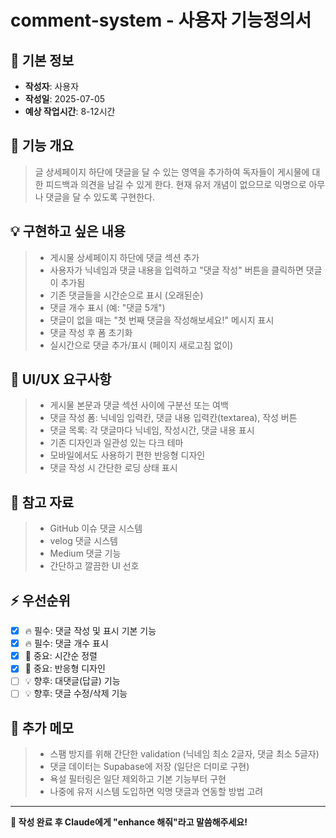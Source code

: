 # comment-system - 사용자 기능정의서

## 📝 기본 정보

- **작성자**: 사용자
- **작성일**: 2025-07-05
- **예상 작업시간**: 8-12시간

## 🎯 기능 개요

> 글 상세페이지 하단에 댓글을 달 수 있는 영역을 추가하여 독자들이 게시물에 대한 피드백과 의견을 남길 수 있게 한다. 현재 유저 개념이 없으므로 익명으로 아무나 댓글을 달 수 있도록 구현한다.

## 💡 구현하고 싶은 내용

> - 게시물 상세페이지 하단에 댓글 섹션 추가
> - 사용자가 닉네임과 댓글 내용을 입력하고 "댓글 작성" 버튼을 클릭하면 댓글이 추가됨
> - 기존 댓글들을 시간순으로 표시 (오래된순)
> - 댓글 개수 표시 (예: "댓글 5개")
> - 댓글이 없을 때는 "첫 번째 댓글을 작성해보세요!" 메시지 표시
> - 댓글 작성 후 폼 초기화
> - 실시간으로 댓글 추가/표시 (페이지 새로고침 없이)

## 🎨 UI/UX 요구사항

> - 게시물 본문과 댓글 섹션 사이에 구분선 또는 여백
> - 댓글 작성 폼: 닉네임 입력칸, 댓글 내용 입력칸(textarea), 작성 버튼
> - 댓글 목록: 각 댓글마다 닉네임, 작성시간, 댓글 내용 표시
> - 기존 디자인과 일관성 있는 다크 테마
> - 모바일에서도 사용하기 편한 반응형 디자인
> - 댓글 작성 시 간단한 로딩 상태 표시

## 🔗 참고 자료

> - GitHub 이슈 댓글 시스템
> - velog 댓글 시스템
> - Medium 댓글 기능
> - 간단하고 깔끔한 UI 선호

## ⚡ 우선순위

- [x] 🔥 필수: 댓글 작성 및 표시 기본 기능
- [x] 🔥 필수: 댓글 개수 표시
- [x] 🚀 중요: 시간순 정렬
- [x] 🚀 중요: 반응형 디자인
- [ ] 💡 향후: 대댓글(답글) 기능
- [ ] 💡 향후: 댓글 수정/삭제 기능

## 💭 추가 메모

> - 스팸 방지를 위해 간단한 validation (닉네임 최소 2글자, 댓글 최소 5글자)
> - 댓글 데이터는 Supabase에 저장 (일단은 더미로 구현)
> - 욕설 필터링은 일단 제외하고 기본 기능부터 구현
> - 나중에 유저 시스템 도입하면 익명 댓글과 연동할 방법 고려

---

**📌 작성 완료 후 Claude에게 "enhance 해줘"라고 말씀해주세요!**
